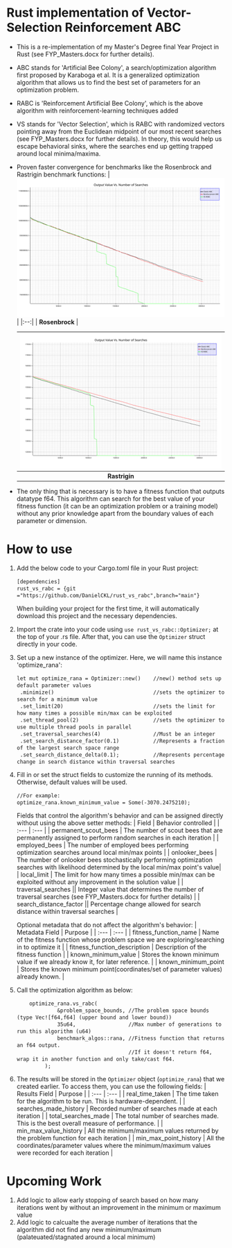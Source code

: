 # Rust implementation of Vector-Selection Reinforcement ABC 

- This is a re-implementation of my Master's Degree final Year Project in Rust (see FYP_Masters.docx for further details).

- ABC stands for 'Artificial Bee Colony', a search/optimization algorithm first proposed by Karaboga et al. It is a generalized optimization algorithm that allows us to find the best set of parameters for an optimization problem.

- RABC is 'Reinforcement Artificial Bee Colony', which is the above algorithm with reinforcement-learning techniques added

- VS stands for 'Vector Selection', which is RABC with randomized vectors pointing away from the Euclidean midpoint of our most recent searches (see FYP_Masters.docx for further details). In theory, this would help us escape behavioral sinks, where the searches end up getting trapped around local minima/maxima.

- Proven faster convergence for benchmarks like the Rosenbrock and Rastrigin benchmark functions:
  | ![Rosenbrock!](results/rosenbrock_results.svg) |
  |:--:| 
  | **Rosenbrock** |

  | ![Rastrigin!](results/rastrigin_results.svg) |
  |:--:| 
  | **Rastrigin** |

- The only thing that is necessary is to have a fitness function that outputs datatype f64. This algorithm can search for the best value of your fitness function (it can be an optimization problem or a training model) without any prior knowledge apart from the boundary values of each parameter or dimension.

# How to use
1. Add the below code to your Cargo.toml file in your Rust project:

       [dependencies]
       rust_vs_rabc = {git ="https://github.com/DanielCKL/rust_vs_rabc",branch="main"}

   When building your project for the first time, it will automatically download this project and the necessary dependencies.
3. Import the crate into your code using `use rust_vs_rabc::Optimizer;` at the top of your .rs file. After that, you can use the `Optimizer` struct directly in your code.
4. Set up a new instance of the optimizer. Here, we will name this instance 'optimize_rana':
   
       let mut optimize_rana = Optimizer::new()    //new() method sets up default parameter values
        .minimize()                                //sets the optimizer to search for a minimum value
        .set_limit(20)                             //sets the limit for how many times a possible min/max can be exploited
        .set_thread_pool(2)                        //sets the optimizer to use multiple thread pools in parallel
        .set_traversal_searches(4)                 //Must be an integer 
        .set_search_distance_factor(0.1)           //Represents a fraction of the largest search space range
        .set_search_distance_delta(0.1);           //Represents percentage change in search distance within traversal searches
   
5. Fill in or set the struct fields to customize the running of its methods. Otherwise, default values will be used.
  
       //For example:
       optimize_rana.known_minimum_value = Some(-3070.2475210);
   
   Fields that control the algorithm's behavior and can be assigned directly without using the above setter methods:
   | Field | Behavior controlled |
   | :--- | :--- |
   | permanent_scout_bees | The number of scout bees that are permanently assigned to perform random searches in each iteration |
   | employed_bees | The number of employed bees performing optimization searches around local min/max points |
   | onlooker_bees | The number of onlooker bees stochastically performing optimization searches with likelihood determined by the local min/max point's value|
   | local_limit | The limit for how many times a possible min/max can be exploited without any improvement in the solution value |
   | traversal_searches || Integer value that determines the number of traversal searches (see FYP_Masters.docx for further details) |
   |  search_distance_factor || Percentage change allowed for search distance within traversal searches |
   
   Optional metadata that do not affect the algorithm's behavior:
   | Metadata Field | Purpose |
   | :--- | :--- |
   | fitness_function_name | Name of the fitness function whose problem space we are exploring/searching in to optimize it |
   | fitness_function_description | Description of the fitness function |
   | known_minimum_value | Stores the known minimum value if we already know it, for later reference. |
   | known_minimum_point | Stores the known minimum point(coordinates/set of parameter values) already known. |
   
7. Call the optimization algorithm as below:

           optimize_rana.vs_rabc(
                    &problem_space_bounds, //The problem space bounds (type Vec![f64,f64] (upper bound and lower bound))
                    35u64,                 //Max number of generations to run this algorithm (u64)
                    benchmark_algos::rana, //Fitness function that returns an f64 output.
                                           //If it doesn't return f64, wrap it in another function and only take/cast f64.
                );
   
9. The results will be stored in the `Optimizer` object (`optimize_rana`) that we created earlier. To access them, you can use the following fields:
   | Results Field | Purpose |
   | :--- | :--- |
   | real_time_taken | The time taken for the algorithm to be run. This is hardware-dependent. |
   | searches_made_history | Recorded number of searches made at each iteration |
   | total_searches_made |  The total number of searches made. This is the best overall measure of performance. |
   | min_max_value_history | All the minimum/maximum values returned by the problem function for each iteration |
   | min_max_point_history | All the coordinates/parameter values where the minimum/maximum values were recorded for each iteration |

# Upcoming Work
1. Add logic to allow early stopping of search based on how many iterations went by without an improvement in the minimum or maximum value
2. Add logic to calcualte the average number of iterations that the algorithm did not find any new minimum/maximum (palateuated/stagnated around a local minimum)
